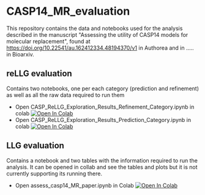 # CASP14_MR_evaluation

This repository contains the data and notebooks used for the analysis described in the manuscript "Assessing the utility of CASP14 models for molecular replacement", found at https://doi.org/10.22541/au.162412334.48194370/v1 in Authorea and in ..... in Bioarxiv.

## reLLG evaluation

Contains two notebooks, one per each category (prediction and refinement) as well as all the raw data required to run them
* Open CASP_ReLLG_Exploration_Results_Refinement_Category.ipynb in colab [![Open In Colab](https://colab.research.google.com/assets/colab-badge.svg)](https://colab.research.google.com/github/clacri/CASP14_MR_evaluation/blob/main/reLLG_assesment/CASP_ReLLG_Exploration_Results_Refinement_Category.ipynb)
* Open CASP_ReLLG_Exploration_Results_Prediction_Category.ipynb in colab [![Open In Colab](https://colab.research.google.com/assets/colab-badge.svg)](https://colab.research.google.com/github/clacri/CASP14_MR_evaluation/blob/main/reLLG_assesment/CASP_ReLLG_Exploration_Results_Prediction_Category.ipynb)

## LLG evaluation

Contains a notebook and two tables with the information required to run the analysis. It can be opened in collab and see the tables and plots but it is not currently supporting its running there. 
* Open assess_casp14_MR_paper.ipynb in Colab [![Open In Colab](https://colab.research.google.com/assets/colab-badge.svg)](https://colab.research.google.com/github/clacri/CASP14_MR_evaluation/blob/main/LLG_assesment/assess_casp14_MR_paper.ipynb)
